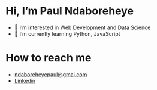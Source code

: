 # Hi, I’m Paul Ndaboreheye
- 👀 I’m interested in Web Development and Data Science
- 🌱 I’m currently learning Python, JavaScript

# How to reach me
- ndaboreheyepaul@gmai.com
- [Linkedin](linkedin.com/in/paul-ndaboreheye-7408aa217)

<!---
intetsu2/intetsu2 is a ✨ special ✨ repository because its `README.md` (this file) appears on your GitHub profile.
You can click the Preview link to take a look at your changes.
--->
